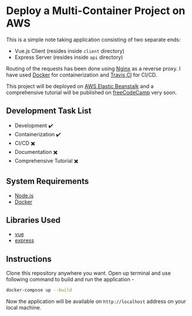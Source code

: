 # Deploy a Multi-Container Project on AWS

This is a simple note taking application consisting of two separate ends:

- Vue.js Client (resides inside `client` directory)
- Express Server (resides inside `api` directory)

Routing of the requests has been done using [Nginx](https://nginx.com/) as a reverse proxy. I have used [Docker](https://docker.com/) for containerization and [Travis CI](https://travis-ci.com/) for CI/CD.

This project will be deployed on [AWS Elastic Beanstalk](https://aws.amazon.com/elasticbeanstalk/) and a comprehensive tutorial will be published on [freeCodeCamp](https://freecodecamp.org/news) very soon.

## Development Task List

- Development :heavy_check_mark:
- Containerization :heavy_check_mark:
- CI/CD :heavy_multiplication_x:
- Documentation :heavy_multiplication_x:
- Comprehensive Tutorial :heavy_multiplication_x:

## System Requirements

- [Node.js](https://nodejs.org/)
- [Docker](https://www.docker.com/get-started)

## Libraries Used

- [vue](https://vuejs.org/)
- [express](https://expressjs.com/)

## Instructions

Clone this repository anywhere you want. Open up terminal and use following command to build and run the application -

```bash
docker-compose up --build
```

Now the application will be available on `http://localhost` address on your local machine.
